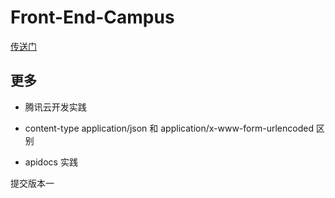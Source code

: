 # Front-End-Campus

[传送门](https://tkiddo.github.io/front-end-campus)

## 更多

- 腾讯云开发实践

- content-type application/json 和 application/x-www-form-urlencoded 区别

- apidocs 实践

提交版本一

